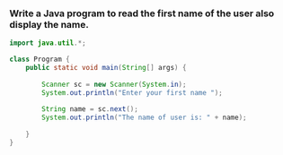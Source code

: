 ### Write a Java program to read the first name of the user also display the name.

```java
import java.util.*;

class Program {
	public static void main(String[] args) {
		
		Scanner sc = new Scanner(System.in);
		System.out.println("Enter your first name ");
		
		String name = sc.next();
		System.out.println("The name of user is: " + name);
		
	}
}
```
